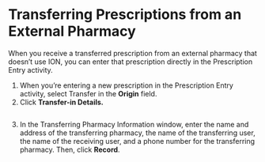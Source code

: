 # Transferring Prescriptions from an External Pharmacy

When you receive a transferred prescription from an external pharmacy that doesn’t use ION, you can enter that prescription directly in the Prescription Entry activity.

1. When you’re entering a new prescription in the Prescription Entry activity, select Transfer in the **Origin** field.&#x20;
2. Click **Transfer-in Details.**

<figure><img src="https://lh7-rt.googleusercontent.com/docsz/AD_4nXej_7z5XOkxF_RHM8t0ypq73swF2DCS1MRvFpnSv4ChHs2cnxjldqcYmu48f0Taefvo4fmoDnZKXOoE1XvFLredCLJEqTPG9J2rfvx-GpLXJ4PAZP5wnd8YPqEpLae6b26l7gYqFQ?key=Mwg-J6pWl6poZIgsxn2fk5-D" alt=""><figcaption></figcaption></figure>

3.  In the Transferring Pharmacy Information window, enter the name and address of the transferring pharmacy, the name of the transferring user, the name of the receiving user, and a phone number for the transferring pharmacy. Then, click **Record**.&#x20;

    <figure><img src="https://lh7-rt.googleusercontent.com/docsz/AD_4nXfRtHU-W-dVLuzW7EAcJuPu1mHiyEYUW1hhr-0XMtwsFibz4UFit4dVW3EPZhtcoGQGTR1MIcgFwOkvukdcQFlBm4h-lrYuVwyAsmjlABQX-gi3dDIyBfhFGUBpBGxJInlsfeIN?key=Mwg-J6pWl6poZIgsxn2fk5-D" alt=""><figcaption></figcaption></figure>
